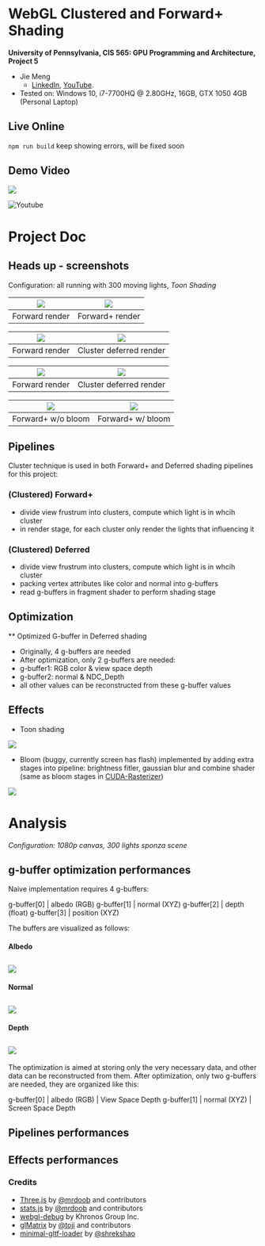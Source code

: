 WebGL Clustered and Forward+ Shading
======================

**University of Pennsylvania, CIS 565: GPU Programming and Architecture, Project 5**

* Jie Meng
  * [LinkedIn](https://www.linkedin.com/in/jie-meng/), [YouTube](https://www.youtube.com/channel/UC7G8fUcQrrI_1YnXY5sQM6A).
* Tested on: Windows 10, i7-7700HQ @ 2.80GHz, 16GB, GTX 1050 4GB (Personal Laptop)

## Live Online

`npm run build` keep showing errors, will be fixed soon


## Demo Video

[![](img/video.png)](TODO)

![Youtube](https://www.youtube.com/watch?v=5GS9u3-nwkI&feature=youtu.be)


Project Doc
==================

## Heads up - screenshots

Configuration: all running with 300 moving lights, *Toon Shading*


![](images/Forward1.png)  | ![](images/ForwardP.png)
--------------------------|----------------------------
Forward render|   Forward+ render

![](images/Forward2.png)  | ![](images/Clustered.png)
--------------------------|----------------------------
Forward render|   Cluster deferred render

![](images/Forward2.png)  | ![](images/Clustered.png)
--------------------------|----------------------------
Forward render|   Cluster deferred render


![](images/ForwardP.png)  | ![](images/bloom1.png)
--------------------------|----------------------------
Forward+ w/o bloom|   Forward+ w/ bloom


## Pipelines

Cluster technique is used in both Forward+ and Deferred shading pipelines for this project:

### (Clustered) Forward+
 - divide view frustrum into clusters, compute which light is in whcih cluster
 - in render stage, for each cluster only render the lights that influencing it

### (Clustered) Deferred
 - divide view frustrum into clusters, compute which light is in whcih cluster
 - packing vertex attributes like color and normal into g-buffers
 - read g-buffers in fragment shader to perform shading stage

## Optimization

** Optimized G-buffer in Deferred shading
 - Originally, 4 g-buffers are needed
 - After optimization, only 2 g-buffers are needed:
 - g-buffer1:  RGB color & view space depth
 - g-buffer2:  normal & NDC_Depth
 - all other values can be reconstructed from these g-buffer values

## Effects
 - Toon shading

![](images/Forward1.png)


 
 - Bloom (buggy, currently screen has flash) implemented by adding extra stages into pipeline: brightness fitler, gaussian blur and combine shader (same as bloom stages in [CUDA-Rasterizer](https://github.com/Ninjajie/Project4-CUDA-Rasterizer))

![](images/bloom1.png)




Analysis
=====================

*Configuration: 1080p canvas, 300 lights sponza scene*

## g-buffer optimization performances

Naive implementation requires 4 g-buffers:


g-buffer[0] | albedo (RGB)
g-buffer[1] | normal (XYZ)
g-buffer[2] | depth (float)
g-buffer[3] | position (XYZ)

The buffers are visualized as follows:

#### Albedo

![](images/albedo.gif)
-------------------

#### Normal

![](images/normal.gif)
-------------------

#### Depth

![](images/depth.gif)
-------------------

The optimization is aimed at storing only the very necessary data, and other data can be reconstructed from them.
After optimization, only two g-buffers are needed, they are organized like this:

g-buffer[0] | albedo (RGB) | View Space Depth
g-buffer[1] | normal (XYZ) | Screen Space Depth



## Pipelines performances


## Effects performances




### Credits

* [Three.js](https://github.com/mrdoob/three.js) by [@mrdoob](https://github.com/mrdoob) and contributors
* [stats.js](https://github.com/mrdoob/stats.js) by [@mrdoob](https://github.com/mrdoob) and contributors
* [webgl-debug](https://github.com/KhronosGroup/WebGLDeveloperTools) by Khronos Group Inc.
* [glMatrix](https://github.com/toji/gl-matrix) by [@toji](https://github.com/toji) and contributors
* [minimal-gltf-loader](https://github.com/shrekshao/minimal-gltf-loader) by [@shrekshao](https://github.com/shrekshao)
